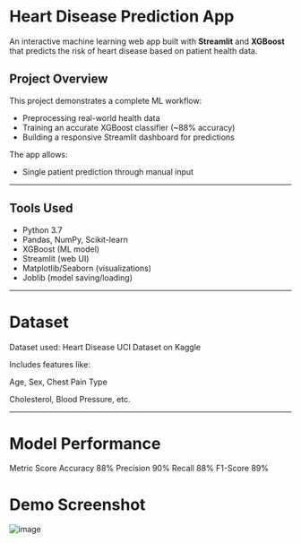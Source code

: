 # Heart Disease Prediction App

An interactive machine learning web app built with **Streamlit** and **XGBoost** that predicts the risk of heart disease based on patient health data.

## Project Overview

This project demonstrates a complete ML workflow:
- Preprocessing real-world health data
- Training an accurate XGBoost classifier (~88% accuracy)
- Building a responsive Streamlit dashboard for predictions

The app allows:
- Single patient prediction through manual input
  
---

## Tools Used

- Python 3.7
- Pandas, NumPy, Scikit-learn
- XGBoost (ML model)
- Streamlit (web UI)
- Matplotlib/Seaborn (visualizations)
- Joblib (model saving/loading)

---

# Dataset
Dataset used: Heart Disease UCI Dataset on Kaggle

Includes features like:

Age, Sex, Chest Pain Type

Cholesterol, Blood Pressure, etc.

---

# Model Performance
Metric	Score
Accuracy	88%
Precision	90%
Recall	88%
F1-Score	89%

# Demo Screenshot
![image](https://github.com/user-attachments/assets/724034f2-abe0-4bc4-819a-e8f2b17645c3)






